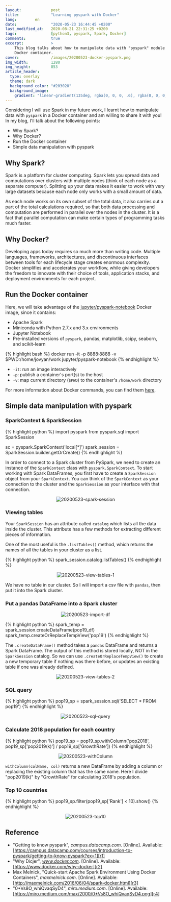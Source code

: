 ```yaml
---
layout:             post
title:              "Learning pyspark with Docker"
lang:        en
date:               "2020-05-23 16:44:45 +0200"
last_modified_at:   2020-08-21 22:31:25 +0200
tags:               [python3, pyspark, Spark, Docker]
comments:           true
excerpt:            >
    This blog talks about how to manipulate data with "pyspark" module in a
    Docker container.
cover:              /images/20200523-docker-pyspark.png
img_width:          1280
img_height:         853
article_header:
  type: overlay
  theme: dark
  background_color: "#203028"
  background_image:
    gradient: "linear-gradient(135deg, rgba(0, 0, 0, .6), rgba(0, 0, 0, .4))"
---
```


Considering I will use Spark in my future work, I learnt how to manipulate data
with `pyspark` in a Docker container and am willing to share it with you! In my
blog, I'll talk about the following points:
- Why Spark?
- Why Docker?
- Run the Docker container
- Simple data manipulation with pyspark

## Why Spark?
Spark is a platform for cluster computing. Spark lets you spread data and
computations over clusters with multiple nodes (think of each node as a separate
computer). Splitting up your data makes it easier to work with very large
datasets because each node only works with a small amount of data.

As each node works on its own subset of the total data, it also carries out a
part of the total calculations required, so that both data processing and
computation are performed in parallel over the nodes in the cluster. It is a
fact that parallel computation can make certain types of programming tasks much
faster.

## Why Docker?
Developing apps today requires so much more than writing code. Multiple
languages, frameworks, architectures, and discontinuous interfaces between tools
for each lifecycle stage creates enormous complexity. Docker simplifies and
accelerates your workflow, while giving developers the freedom to innovate with
their choice of tools, application stacks, and deployment environments for each
project.

## Run the Docker container
Here, we will take advantage of the [jupyter/pyspark-notebook][docker-img]
Docker image, since it contains:
- Apache Spark
- Miniconda with Python 2.7.x and 3.x environments
- Jupyter Notebook
- Pre-installed versions of `pyspark`, pandas, matplotlib, scipy, seaborn, and scikit-learn

{% highlight bash %}
docker run -it -p 8888:8888 -v $PWD:/home/jovyan/work jupyter/pyspark-notebook
{% endhighlight %}

- `-it`: run an image interactively
- `-p`: publish a container's port(s) to the host
- `-v`: map current directory (`$PWD`) to the container's `/home/work` directory

For more information about Docker commands, you can find them [here][docker-docs].

## Simple data manipulation with pyspark
### SparkContext & SparkSession
{% highlight python %}
import pyspark
from pyspark.sql import SparkSession

sc = pyspark.SparkContext('local[*]')
spark_session = SparkSession.builder.getOrCreate()
{% endhighlight %}

In order to connect to a Spark cluster from PySpark, we need to create an
instance of the `SparkContext` class with `pyspark.SparkContext`. To start
working with Spark DataFrames, you first have to create a `SparkSession` object
from your `SparkContext`. You can think of the `SparkContext` as your connection
to the cluster and the `SparkSession` as your interface with that connection.

<p align="center">
  <img alt="20200523-spark-session"
  src="{{ site.baseurl }}/images/20200523-spark-session.png"/>
</p>

### Viewing tables
Your `SparkSession` has an attribute called `catalog` which lists all the data
inside the cluster. This attribute has a few methods for extracting different
pieces of information.

One of the most useful is the `.listTables()` method, which returns the names
of all the tables in your cluster as a list.

{% highlight python %}
spark_session.catalog.listTables()
{% endhighlight %}

<p align="center">
  <img alt="20200523-view-tables-1"
  src="{{ site.baseurl }}/images/20200523-view-tables-1.png"/>
</p>

We have no table in our cluster. So I will import a csv file with `pandas`, then
put it into the Spark cluster.

### Put a pandas DataFrame into a Spark cluster

<p align="center">
  <img alt="20200523-import-df"
  src="{{ site.baseurl }}/images/20200523-import-df.png"/>
</p>

{% highlight python %}
spark_temp = spark_session.createDataFrame(pop19_df)
spark_temp.createOrReplaceTempView('pop19')
{% endhighlight %}

The `.createDataFrame()` method takes a `pandas` DataFrame and returns a Spark
DataFrame. The output of this method is stored locally, NOT in the
`SparkSession` catalog. So we can use `.createOrReplaceTempView()` to create a
new temporary table if nothing was there before, or updates an existing table
if one was already defined.

<p align="center">
  <img alt="20200523-view-tables-2"
  src="{{ site.baseurl }}/images/20200523-view-tables-2.png"/>
</p>

### SQL query
{% highlight python %}
pop19_sp = spark_session.sql('SELECT * FROM pop19')
{% endhighlight %}

<p align="center">
  <img alt="20200523-sql-query"
  src="{{ site.baseurl }}/images/20200523-sql-query.png"/>
</p>

### Calculate 2018 population for each country
{% highlight python %}
pop19_sp = pop19_sp.withColumn('pop2018',
                               pop19_sp['pop2019(k)'] / pop19_sp['GrowthRate'])
{% endhighlight %}

<p align="center">
  <img alt="20200523-withColumn"
  src="{{ site.baseurl }}/images/20200523-withColumn.png"/>
</p>

`withColumn(colName, col)` returns a new DataFrame by adding a column or
replacing the existing column that has the same name. Here I divide "pop2019(k)"
by "GrowthRate" for calculating 2018's population.

### Top 10 countries
{% highlight python %}
pop19_sp.filter(pop19_sp['Rank'] < 10).show()
{% endhighlight %}

<p align="center">
  <img alt="20200523-top10"
  src="{{ site.baseurl }}/images/20200523-top10.png"/>
</p>

## Reference
- "Getting to know pyspark", _campus.datacamp.com_. [Online]. Available:
[https://campus.datacamp.com/courses/introduction-to-pyspark/getting-to-know-pyspark?ex=1][r1]
- "Why Dicjer", _www.docker.com_. [Online]. Available: [https://www.docker.com/why-docker][r2]
- Max Melnick, "Quick-start Apache Spark Environment Using Docker Containers",
_maxmelnick.com_. [Online]. Available: [http://maxmelnick.com/2016/06/04/spark-docker.html][r3]
- "0*Vs8O_whiQvaqSyD4", _miro.medium.com_. [Online]. Available:
[https://miro.medium.com/max/2000/0*Vs8O_whiQvaqSyD4.png][r4]

[docker-img]: https://github.com/jupyter/docker-stacks/tree/master/pyspark-notebook
[docker-docs]: https://docs.docker.com/
[r1]: https://campus.datacamp.com/courses/introduction-to-pyspark/getting-to-know-pyspark?ex=1
[r2]: https://www.docker.com/why-docker
[r3]: http://maxmelnick.com/2016/06/04/spark-docker.html
[r4]: https://miro.medium.com/max/2000/0*Vs8O_whiQvaqSyD4.png
